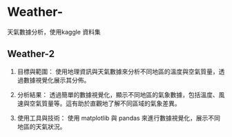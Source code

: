 # Weather-
天氣數據分析，使用kaggle 資料集

## Weather-2
1. 目標與範圍：
使用地理資訊與天氣數據來分析不同地區的溫度與空氣質量，透過數據視覺化展示其分佈。

2. 分析結果：
透過簡單的數據視覺化，顯示不同地區的氣象數據，包括溫度、風速與空氣質量等。這有助於直觀地了解不同區域的氣象差異。

3. 使用工具與技術：
使用 matplotlib 與 pandas 來進行數據視覺化，展示不同地區的天氣狀況。
